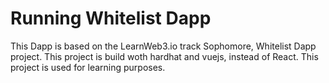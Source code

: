 # Running Whitelist Dapp
This Dapp is based on the LearnWeb3.io track Sophomore, Whitelist Dapp project. This project is build woth hardhat and vuejs, instead of React. 
This project is used for learning purposes. 
